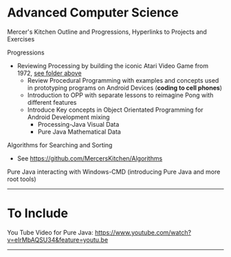 # Advanced Computer Science
Mercer's Kitchen Outline and Progressions, Hyperlinks to Projects and Exercises

Progressions
- Reviewing Processing by building the iconic Atari Video Game from 1972, <a href="">see folder above</a>
  - Review Procedural Programming with examples and concepts used in prototyping programs on Android Devices (**coding to cell phones**)
  - Introduction to OPP with separate lessons to reimagine Pong with different features
  - Introduce Key concepts in Object Orientated Programming for Android Development mixing
    - Processing-Java Visual Data
    - Pure Java Mathematical Data

Algorithms for Searching and Sorting
- See https://github.com/MercersKitchen/Algorithms

Pure Java interacting with Windows-CMD (introducing Pure Java and more root tools)

---

# To Include

You Tube Video for Pure Java: https://www.youtube.com/watch?v=eIrMbAQSU34&feature=youtu.be


---
